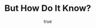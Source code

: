 ---
title: "But How Do It Know?"
bookCover: "/assets/book-covers/but-how-do-it-know.jpg"
slug: "but-how-do-it-know"
bookAuthor: "J. Clark Scott"
rating: 10
done: false
tags: []
summary: false
detailedNotes: false
amazonLink: ""
author:
  name: Rico Trebeljahr
  picture: "/assets/blog/profile.jpeg"
---